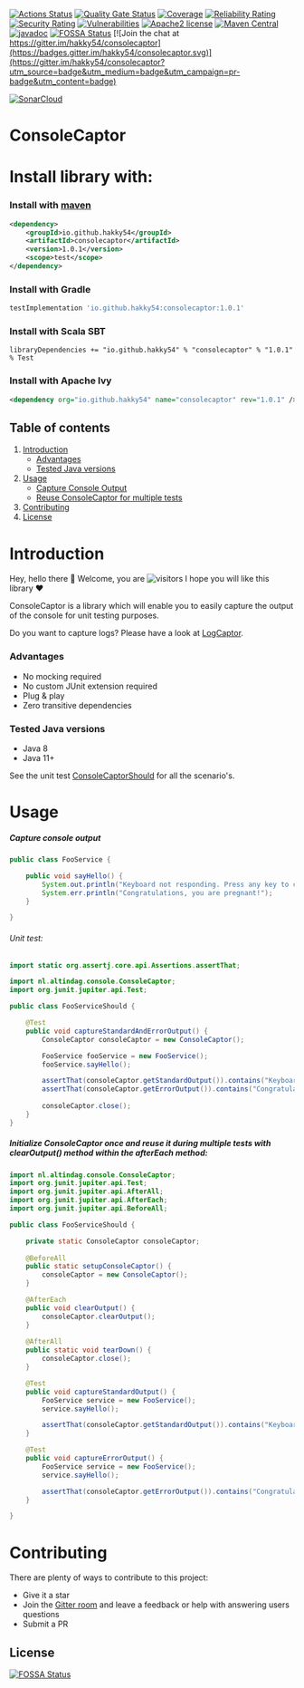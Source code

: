 [![Actions Status](https://github.com/Hakky54/console-captor/workflows/Build/badge.svg)](https://github.com/Hakky54/console-captor/actions)
[![Quality Gate Status](https://sonarcloud.io/api/project_badges/measure?project=io.github.hakky54%3Aconsolecaptor&metric=alert_status)](https://sonarcloud.io/dashboard?id=io.github.hakky54%3Aconsolecaptor)
[![Coverage](https://sonarcloud.io/api/project_badges/measure?project=io.github.hakky54%3Aconsolecaptor&metric=coverage)](https://sonarcloud.io/dashboard?id=io.github.hakky54%3Aconsolecaptor)
[![Reliability Rating](https://sonarcloud.io/api/project_badges/measure?project=io.github.hakky54%3Aconsolecaptor&metric=reliability_rating)](https://sonarcloud.io/dashboard?id=io.github.hakky54%3Aconsolecaptor)
[![Security Rating](https://sonarcloud.io/api/project_badges/measure?project=io.github.hakky54%3Aconsolecaptor&metric=security_rating)](https://sonarcloud.io/dashboard?id=io.github.hakky54%3Aconsolecaptor)
[![Vulnerabilities](https://sonarcloud.io/api/project_badges/measure?project=io.github.hakky54%3Aconsolecaptor&metric=vulnerabilities)](https://sonarcloud.io/dashboard?id=io.github.hakky54%3Aconsolecaptor)
[![Apache2 license](https://img.shields.io/badge/license-Aache2.0-blue.svg)](https://github.com/Hakky54/console-captor/blob/master/LICENSE)
[![Maven Central](https://maven-badges.herokuapp.com/maven-central/io.github.hakky54/consolecaptor/badge.svg)](https://mvnrepository.com/artifact/io.github.hakky54/consolecaptor)
[![javadoc](https://javadoc.io/badge2/io.github.hakky54/consolecaptor/javadoc.svg)](https://javadoc.io/doc/io.github.hakky54/consolecaptor)
[![FOSSA Status](https://app.fossa.io/api/projects/git%2Bgithub.com%2FHakky54%2Fconsole-captor.svg?type=shield)](https://app.fossa.io/projects/git%2Bgithub.com%2FHakky54%2Fconsole-captor?ref=badge_shield)
[![Join the chat at https://gitter.im/hakky54/consolecaptor](https://badges.gitter.im/hakky54/consolecaptor.svg)](https://gitter.im/hakky54/consolecaptor?utm_source=badge&utm_medium=badge&utm_campaign=pr-badge&utm_content=badge)

[![SonarCloud](https://sonarcloud.io/images/project_badges/sonarcloud-white.svg)](https://sonarcloud.io/dashboard?id=io.github.hakky54%3Aconsolecaptor)

# ConsoleCaptor

# Install library with:
### Install with [maven](https://mvnrepository.com/artifact/io.github.hakky54/consolecaptor)
```xml
<dependency>
    <groupId>io.github.hakky54</groupId>
    <artifactId>consolecaptor</artifactId>
    <version>1.0.1</version>
    <scope>test</scope>
</dependency>
```
### Install with Gradle
```groovy
testImplementation 'io.github.hakky54:consolecaptor:1.0.1'
```
### Install with Scala SBT
```
libraryDependencies += "io.github.hakky54" % "consolecaptor" % "1.0.1" % Test
```
### Install with Apache Ivy
```xml
<dependency org="io.github.hakky54" name="consolecaptor" rev="1.0.1" />
```

## Table of contents
1. [Introduction](#introduction)
    - [Advantages](#advantages)
    - [Tested Java versions](#tested-java-versions)
2. [Usage](#usage)
    - [Capture Console Output](#capture-console-output)
    - [Reuse ConsoleCaptor for multiple tests](#initialize-consolecaptor-once-and-reuse-it-during-multiple-tests-with-clearoutput-method-within-the-aftereach-method)
3. [Contributing](#contributing)
4. [License](#license)

# Introduction
Hey, hello there 👋 Welcome, you are ![visitors](https://visitor-badge.glitch.me/badge?page_id=https://github.com/Hakky54/console-captor) I hope you will like this library ❤️

ConsoleCaptor is a library which will enable you to easily capture the output of the console for unit testing purposes.

Do you want to capture logs? Please have a look at [LogCaptor](https://github.com/Hakky54/log-captor).

### Advantages
- No mocking required
- No custom JUnit extension required
- Plug & play
- Zero transitive dependencies

### Tested Java versions
- Java 8
- Java 11+

See the unit test [ConsoleCaptorShould](src/test/java/nl/altindag/console/ConsoleCaptorShould.java) for all the scenario's.

# Usage
##### Capture console output
```java
public class FooService {

    public void sayHello() {
        System.out.println("Keyboard not responding. Press any key to continue...");
        System.err.println("Congratulations, you are pregnant!");
    }

}
```
###### Unit test:

```java
import static org.assertj.core.api.Assertions.assertThat;

import nl.altindag.console.ConsoleCaptor;
import org.junit.jupiter.api.Test;

public class FooServiceShould {

    @Test
    public void captureStandardAndErrorOutput() {
        ConsoleCaptor consoleCaptor = new ConsoleCaptor();

        FooService fooService = new FooService();
        fooService.sayHello();

        assertThat(consoleCaptor.getStandardOutput()).contains("Keyboard not responding. Press any key to continue...");
        assertThat(consoleCaptor.getErrorOutput()).contains("Congratulations, you are pregnant!");
        
        consoleCaptor.close();
    }
}
```

##### Initialize ConsoleCaptor once and reuse it during multiple tests with clearOutput() method within the afterEach method:
```java
import nl.altindag.console.ConsoleCaptor;
import org.junit.jupiter.api.Test;
import org.junit.jupiter.api.AfterAll;
import org.junit.jupiter.api.AfterEach;
import org.junit.jupiter.api.BeforeAll;

public class FooServiceShould {

    private static ConsoleCaptor consoleCaptor;
    
    @BeforeAll
    public static setupConsoleCaptor() {
        consoleCaptor = new ConsoleCaptor();
    }

    @AfterEach
    public void clearOutput() {
        consoleCaptor.clearOutput();
    }
    
    @AfterAll
    public static void tearDown() {
        consoleCaptor.close();
    }

    @Test
    public void captureStandardOutput() {
        FooService service = new FooService();
        service.sayHello();

        assertThat(consoleCaptor.getStandardOutput()).contains("Keyboard not responding. Press any key to continue...");
    }

    @Test
    public void captureErrorOutput() {
        FooService service = new FooService();
        service.sayHello();

        assertThat(consoleCaptor.getErrorOutput()).contains("Congratulations, you are pregnant!");
    }

}
```

# Contributing

There are plenty of ways to contribute to this project:

* Give it a star
* Join the [Gitter room](https://gitter.im/hakky54/consolecaptor) and leave a feedback or help with answering users questions
* Submit a PR

## License
[![FOSSA Status](https://app.fossa.io/api/projects/git%2Bgithub.com%2FHakky54%2Fconsole-captor.svg?type=large)](https://app.fossa.io/projects/git%2Bgithub.com%2FHakky54%2Fconsole-captor?ref=badge_large)
